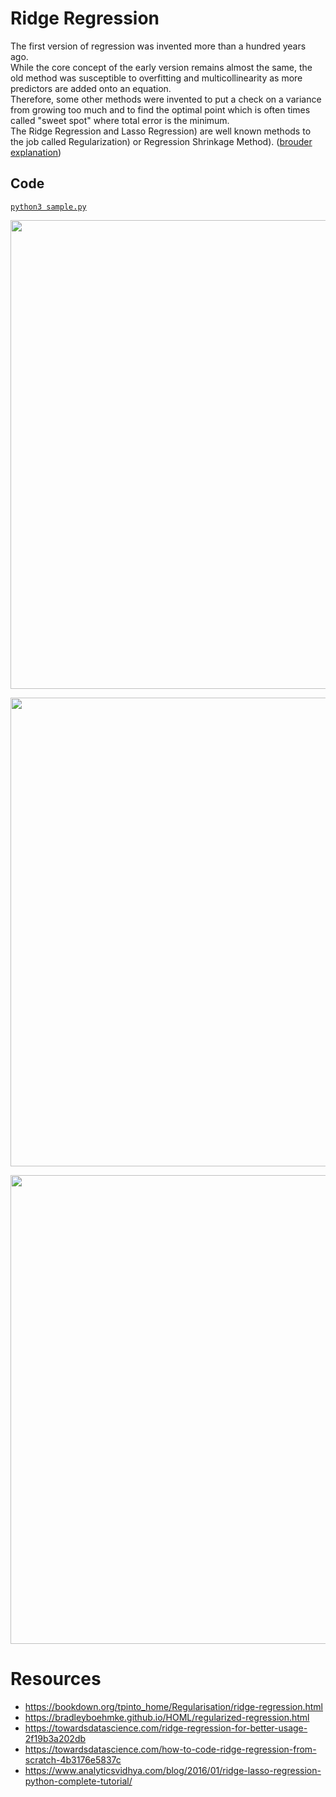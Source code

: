 # Ridge Regression
The first version of regression was invented more than a hundred years ago.  
While the core concept of the early version remains almost the same, the old method was susceptible to overfitting and multicollinearity as more predictors are added onto an equation.  
Therefore, some other methods were invented to put a check on a variance from growing too much and to find the optimal point which is often times called "sweet spot" where total error is the minimum.  
The Ridge Regression and Lasso Regression) are well known methods to the job called Regularization) or Regression Shrinkage Method).
([brouder explanation](https://scikit-learn.org/stable/modules/cross_validation.html#cross-validation))

## Code
[`python3 sample.py`](./sample.py)
<p align="center">
  <img src="https://pbs.twimg.com/media/ERf2EKCWAAcLBCH.jpg" width="750px">
</p>
<p align="center">
  <img src="https://miro.medium.com/max/411/1*Yu3iBnyHL7skNiidHxmEGQ.png" width="750">
</p>
<p align="center">
  <img src="https://www.tutorialexample.com/wp-content/uploads/2019/05/ridge-regression.png" width="750">
</p>

# Resources
- https://bookdown.org/tpinto_home/Regularisation/ridge-regression.html
- https://bradleyboehmke.github.io/HOML/regularized-regression.html
- https://towardsdatascience.com/ridge-regression-for-better-usage-2f19b3a202db
- https://towardsdatascience.com/how-to-code-ridge-regression-from-scratch-4b3176e5837c
- https://www.analyticsvidhya.com/blog/2016/01/ridge-lasso-regression-python-complete-tutorial/